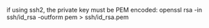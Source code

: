 if using ssh2, the private key must be PEM encoded: openssl rsa -in ssh/id_rsa -outform pem > ssh/id_rsa.pem
